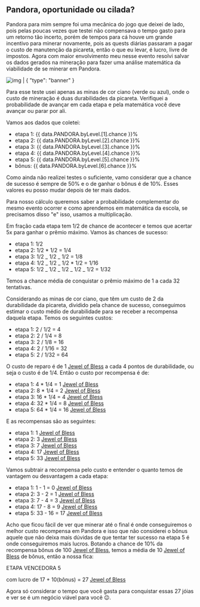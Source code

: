 ## Pandora, oportunidade ou cilada?

Pandora para mim sempre foi uma mecânica do jogo que deixei de lado, pois pelas poucas vezes que testei não compensava o tempo gasto para um retorno tão incerto, porém de tempos para cá houve um grande incentivo para minerar novamente, pois as quests diárias passaram a pagar o custo de manutenção da picareta, então o que eu levar, é lucro, livre de impostos. Agora com maior envolvimento meu nesse evento resolvi salvar os dados gerados na mineração para fazer uma análise matemática da viabilidade de se minerar em Pandora.

![img | { "type": "banner" }](public/img/banners/pandora.png)

Para esse teste usei apenas as minas de cor ciano (verde ou azul), onde o custo de mineração é duas durabilidades da picareta. Verifiquei a probabilidade de avançar em cada etapa e pela matemática você deve avançar ou parar por ali.

Vamos aos dados que coletei:

- etapa 1: {{ data.PANDORA.byLevel.[1].chance }}%
- etapa 2: {{ data.PANDORA.byLevel.[2].chance }}%
- etapa 3: {{ data.PANDORA.byLevel.[3].chance }}%
- etapa 4: {{ data.PANDORA.byLevel.[4].chance }}%
- etapa 5: {{ data.PANDORA.byLevel.[5].chance }}%
- bônus: {{ data.PANDORA.byLevel.[6].chance }}%

Como ainda não realizei testes o suficiente, vamo considerar que a chance de sucesso é sempre de 50% e o de ganhar o bônus é de 10%. Esses valores eu posso mudar depois de ter mais dados.

Para nosso cálculo queremos saber a probabilidade complementar do mesmo evento ocorrer e como aprendemos em matemática da escola, se precisamos disso "e" isso, usamos a multiplicação.

Em fração cada etapa tem 1/2 de chance de acontecer e temos que acertar 5x para ganhar o prêmio máximo. Vamos às chances de sucesso:

- etapa 1: 1/2
- etapa 2: 1/2 \* 1/2 = 1/4
- etapa 3: 1/2 _ 1/2 _ 1/2 = 1/8
- etapa 4: 1/2 _ 1/2 _ 1/2 \* 1/2 = 1/16
- etapa 5: 1/2 _ 1/2 _ 1/2 _ 1/2 _ 1/2 = 1/32

Temos a chance média de conquistar o prêmio máximo de 1 a cada 32 tentativas.

Considerando as minas de cor ciano, que têm um custo de 2 da durabilidade da picareta, dividido pela chance de sucesso, conseguimos estimar o custo médio de durabilidade para se receber a recompensa daquela etapa. Temos os seguintes custos:

- etapa 1: 2 / 1/2 = 4
- etapa 2: 2 / 1/4 = 8
- etapa 3: 2 / 1/8 = 16
- etapa 4: 2 / 1/16 = 32
- etapa 5: 2 / 1/32 = 64

O custo de reparo é de 1 [Jewel of Bless](/items/JEWEL_OF_BLESS) a cada 4 pontos de durabilidade, ou seja o custo é de 1/4. Então o custo por recompensa é de:

- etapa 1: 4 \* 1/4 = 1 [Jewel of Bless](/items/JEWEL_OF_BLESS)
- etapa 2: 8 \* 1/4 = 2 [Jewel of Bless](/items/JEWEL_OF_BLESS)
- etapa 3: 16 \* 1/4 = 4 [Jewel of Bless](/items/JEWEL_OF_BLESS)
- etapa 4: 32 \* 1/4 = 8 [Jewel of Bless](/items/JEWEL_OF_BLESS)
- etapa 5: 64 \* 1/4 = 16 [Jewel of Bless](/items/JEWEL_OF_BLESS)

E as recompensas são as seguintes:

- etapa 1: 1 [Jewel of Bless](/items/JEWEL_OF_BLESS)
- etapa 2: 3 [Jewel of Bless](/items/JEWEL_OF_BLESS)
- etapa 3: 7 [Jewel of Bless](/items/JEWEL_OF_BLESS)
- etapa 4: 17 [Jewel of Bless](/items/JEWEL_OF_BLESS)
- etapa 5: 33 [Jewel of Bless](/items/JEWEL_OF_BLESS)

Vamos subtrair a recompensa pelo custo e entender o quanto temos de vantagem ou desvantagem a cada etapa:

- etapa 1: 1 - 1 = 0 [Jewel of Bless](/items/JEWEL_OF_BLESS)
- etapa 2: 3 - 2 = 1 [Jewel of Bless](/items/JEWEL_OF_BLESS)
- etapa 3: 7 - 4 = 3 [Jewel of Bless](/items/JEWEL_OF_BLESS)
- etapa 4: 17 - 8 = 9 [Jewel of Bless](/items/JEWEL_OF_BLESS)
- etapa 5: 33 - 16 = 17 [Jewel of Bless](/items/JEWEL_OF_BLESS)

Acho que ficou fácil de ver que minerar até o final é onde conseguiremos o melhor custo recompensa em Pandora e isso que não considerei o bônus aquele que não deixa mais dúvidas de que tentar ter sucesso na etapa 5 é onde conseguiremos mais lucros. Botando a chance de 10% da recompensa bônus de 100 [Jewel of Bless](/items/JEWEL_OF_BLESS), temos a média de 10 [Jewel of Bless](/items/JEWEL_OF_BLESS) de bônus, então a nossa fica:

ETAPA VENCEDORA 5

com lucro de 17 + 10(bônus) = 27 [Jewel of Bless](/items/JEWEL_OF_BLESS)

Agora só considerar o tempo que você gasta para conquistar essas 27 jóias e ver se é um negócio viável para você 😉.
